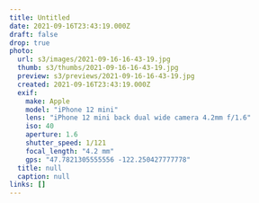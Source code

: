 ```yaml
---
title: Untitled
date: 2021-09-16T23:43:19.000Z
draft: false
drop: true
photo:
  url: s3/images/2021-09-16-16-43-19.jpg
  thumb: s3/thumbs/2021-09-16-16-43-19.jpg
  preview: s3/previews/2021-09-16-16-43-19.jpg
  created: 2021-09-16T23:43:19.000Z
  exif:
    make: Apple
    model: "iPhone 12 mini"
    lens: "iPhone 12 mini back dual wide camera 4.2mm f/1.6"
    iso: 40
    aperture: 1.6
    shutter_speed: 1/121
    focal_length: "4.2 mm"
    gps: "47.7821305555556 -122.250427777778"
  title: null
  caption: null
links: []
---
```

